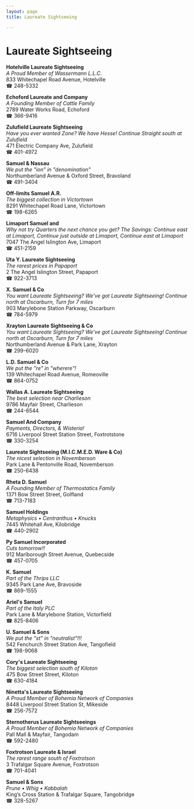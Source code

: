 ```yaml
---
layout: page 
title: Laureate Sightseeing

---
```



# Laureate Sightseeing


 **Hotelville Laureate Sightseeing**  
_A Proud Member of Wassermann L.L.C._  
833 Whitechapel Road Avenue, Hotelville  
☎ 248-5332

**Echoford Laureate and Company**  
_A Founding Member of Cattle Family_  
2789 Water Works Road, Echoford  
☎ 366-9416

**Zulufield Laureate Sightseeing**  
_Have you ever wanted Zone? We have Hesse! 
Continue Straight south at Zulufield_  
471 Electric Company Ave, Zulufield  
☎ 401-4972

**Samuel & Nassau**  
_We put the "ion" in "denomination"_  
Northumberland Avenue & Oxford Street, Bravoland  
☎ 491-3404

**Off-limits Samuel A.R.**  
_The biggest collection in Victortown_  
8291 Whitechapel Road Lane, Victortown  
☎ 198-6265

**Limaport Samuel and**  
_Why not try Quarters the next chance you get? 
The Savings: Continue east at Limaport, Continue just outside at Limaport, Continue east at Limaport_  
7047 The Angel Islington Ave, Limaport  
☎ 451-2159

**Uta Y. Laureate Sightseeing**  
_The rarest prices in Papaport_  
2 The Angel Islington Street, Papaport  
☎ 922-3713

**X. Samuel & Co**  
_You want Laureate Sightseeing? We've got Laureate Sightseeing! 
Continue north at Oscarburn, Turn for 7 miles_  
903 Marylebone Station Parkway, Oscarburn  
☎ 784-5979

**Xrayton Laureate Sightseeing & Co**  
_You want Laureate Sightseeing? We've got Laureate Sightseeing! 
Continue north at Oscarburn, Turn for 7 miles_  
Northumberland Avenue & Park Lane, Xrayton  
☎ 299-6020

**L.D. Samuel & Co**  
_We put the "re" in "wherere"!_  
139 Whitechapel Road Avenue, Romeoville  
☎ 864-0752

**Wallas A. Laureate Sightseeing**  
_The best selection near Charlieson_  
9786 Mayfair Street, Charlieson  
☎ 244-6544

**Samuel And Company**  
_Payments, Directors, & Wisteria!_  
6716 Liverpool Street Station Street, Foxtrotstone  
☎ 330-3254

**Laureate Sightseeing (M.I.C.M.E.D. Ware & Co)**  
_The nicest selection in Novemberson_  
Park Lane & Pentonville Road, Novemberson  
☎ 250-6438

**Rheta D. Samuel**  
_A Founding Member of Thermostatics Family_  
1371 Bow Street Street, Golfland  
☎ 713-7183

**Samuel Holdings**  
_Metaphysics • Centranthus • Knucks_  
7445 Whitehall Ave, Kilobridge  
☎ 440-2902

**Py Samuel Incorporated**  
_Cuts tomorrow!!_  
912 Marlborough Street Avenue, Quebecside  
☎ 457-0705

**K. Samuel**  
_Part of the Thrips LLC_  
9345 Park Lane Ave, Bravoside  
☎ 869-1555

**Ariel's Samuel**  
_Part of the Italy PLC_  
Park Lane & Marylebone Station, Victorfield  
☎ 825-8406

**U. Samuel & Sons**  
_We put the "st" in "neutralist"!!!_  
542 Fenchurch Street Station Ave, Tangofield  
☎ 198-9068

**Cory's Laureate Sightseeing**  
_The biggest selection south of Kiloton_  
475 Bow Street Street, Kiloton  
☎ 630-4184

**Ninetta's Laureate Sightseeing**  
_A Proud Member of Bohemia Network of Companies_  
8448 Liverpool Street Station St, Mikeside  
☎ 256-7572

**Sternotherus Laureate Sightseeings**  
_A Proud Member of Bohemia Network of Companies_  
Pall Mall & Mayfair, Tangodam  
☎ 592-2480

**Foxtrotson Laureate & Israel**  
_The rarest range south of Foxtrotson_  
3 Trafalgar Square Avenue, Foxtrotson  
☎ 701-4041

**Samuel & Sons**  
_Prune • Whig • Kabbalah_  
King’s Cross Station & Trafalgar Square, Tangobridge  
☎ 328-5267

